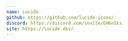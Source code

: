 ```yaml
---
name: Lucide
github: https://github.com/lucide-icons/
discord: https://discord.com/invite/EH6nSts
site: https://lucide.dev/
---
```

